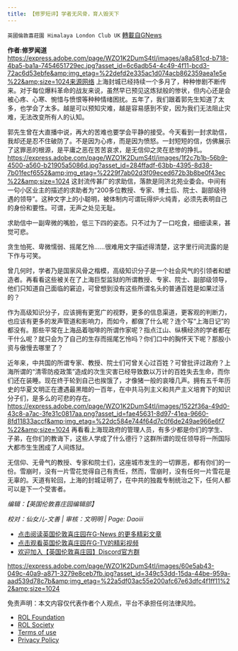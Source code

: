 ```yaml
---
title: 【修罗短评】学者无风骨，育人毁天下
---
```

`英國倫敦喜莊園 Himalaya London Club UK` [轉載自GNews](https://gnews.org/zh-hans/2411930/)

**作者:修罗闻道**
 https://express.adobe.com/page/WZO1K2DumS4tI/images/a8a581cd-b718-4ba5-ba1a-7454651729ec.jpg?asset_id=6c6adb54-4c49-4f11-bcd3-72ac6d53ebfe&amp;img_etag=%22defd2e335ac1d074acb862359aea1e5e%22&amp;size=1024来源网络 
上海封城已经持续一个多月了，种种惨剧不断传来。对于每位爆料革命的战友来说，虽然早已预见这炼狱般的惨状，但内心还是会被心疼、心寒、惋惜与愤恨等种种情绪困扰。五年了，我们跟着郭先生知道了太多，也学会了太多。越是可以预知灾难，越是容易感到不安，因为我们无法阻止灾难，无法改变所有人的认知。
 
郭先生曾在大直播中说，再大的苦难也要学会平静的接受。今天看到一封求助信，我却还是忍不住破防了。不是因为心疼，而是因为愤怒。一封短短的信，仿佛展示了这罪恶的根源，是平庸之恶在苦苦哀求，是无信仰之灵在悲惨的挣扎。
 https://express.adobe.com/page/WZO1K2DumS4tI/images/1f2c7b1b-56b9-4500-a560-b21905a5086d.jpg?asset_id=284ffadf-63bb-4395-8d38-7b01fecf6552&amp;img_etag=%2229f7ab02d3f09eced672b3b8be0f43ec%22&amp;size=1024 
这封流传甚广的求助信，落款是同济北苑业委会。中间有一句小区业主的描述的求助者为“200多位教授、专家、博士后、院士、副部级待遇的领导”。这种文字上的小聪明，被体制内可谓玩得炉火纯青，必须先表明自己的身份和要性。可谓，无声之处见无耻。
 
求助信中一副卑微的嘴脸，低三下四的姿态。只不过为了一口吃食，细细读来，甚觉可悲。
 
贪生怕死、卑微懦弱、摇尾乞怜……很难用文字描述得清楚，这字里行间流露的是下作与可笑。
 
曾几何时，学者乃是国家风骨之楷模，高级知识分子是一个社会风气的引领者和塑造者。再看看这些被关在了上海巨型监狱的所谓教授、专家、院士、副部级领导，他们只知道自己面临的窘迫，可曾想到没有这些所谓名头的普通百姓是如果过活的？
 
作为高级知识分子，应该拥有更宽广的视野，更多的信息渠道，更客观的判断力，也应该有更多的发声管道和影响力，而如今，都做了什么呢？连个写“上海日记”的都没有。那些平常在上海品着咖啡的所谓作家呢？指点江山、纵横经济的学者都在干什么呢？就只会为了自己的生存而摇尾乞怜吗？你们口中的胸怀天下呢？那股小资与傲慢去哪里了？
 
近年来，中共国的所谓专家、教授、院士们可曾关心过百姓？可曾批评过政府？上海所谓的“清零防疫政策”造成的次生灾害已经导致数以万计的百姓失去生命，而你们还在装睡。现在终于轮到自己也挨饿了，才像猪一般的哀嚎几声。拥有五千年历史的华夏文明正在遭遇最黑暗的一百年，在中共马列主义和共产主义培育下的知识分子们，是多么的可悲的存在。
 https://express.adobe.com/page/WZO1K2DumS4tI/images/1522f36a-49d0-43c8-a7ac-3fe31c0817aa.png?asset_id=fae45631-8d97-41ea-9660-8fd11833accf&amp;img_etag=%22dc584e744f64d7c0f6de249ae966e6f7%22&amp;size=1024 
再看看上海现政府的管理人员，有多少都是你们的学生、子弟，在你们的教诲下，这些人学成了什么德行？这群所谓的现任领导将一所国际大都市生生困成了人间炼狱。
 
无信仰、无骨气的教授、专家和院士们，这座城市发生的一切罪恶，都有你们的一份。雪崩时，没有一片雪花觉得自己有责任，然而，雪崩时，没有任何一片雪花是无辜的。天道有轮回，上海的封城证明了，在中共的独裁专制统治之下，任何人都可以是下一个受害者。
 
*编辑：【英国伦敦喜庄园编辑部】*
 
*校对：仙女儿-文善 | 审核：文明明 | Page: Daoiii*
 
- [点击阅读英国伦敦喜庄园在G-News 的更多精彩文章](https://gnews.org/zh-hans/author/himalaya_hawk/)
- [点击观看英国伦敦喜庄园在G-TV的精彩视频](https://gtv.org/#/UserInfo/5ee680a45bd6f123dd104807)
- [欢迎加入【英国伦敦喜庄园】Discord官方群](https://discord.gg/gQcCnsACar)

 https://express.adobe.com/page/WZO1K2DumS4tI/images/60e5ab43-049c-40a9-a871-3279e8ceb7fb.jpg?asset_id=349c53dd-15da-44be-959a-aad539d78c7b&amp;img_etag=%22a5df03ac55e200afc67e63dfc4f1ff11%22&amp;size=1024 

免责声明：本文内容仅代表作者个人观点，平台不承担任何法律风险。
  
- [ROL Foundation](https://rolfoundation.org/)
- [ROL Society](https://rolsociety.org/)
- [Terms of use](https://gnews.org/terms-of-use-3/)
- [Privacy Policy](https://gnews.org/privacy-policy/)
